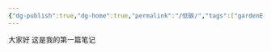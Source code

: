 ```yaml
---
{"dg-publish":true,"dg-home":true,"permalink":"/低碳/","tags":["gardenEntry"],"dgPassFrontmatter":true}
---
```

 
大家好
这是我的第一篇笔记